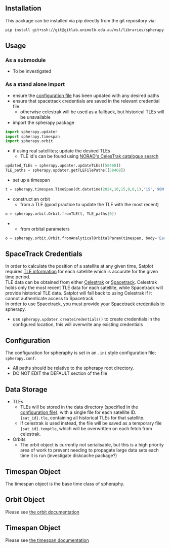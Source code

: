 ## Installation
This package can be installed via pip directly from the git repository via:
```bash
pip install git+ssh://git@gitlab.unimelb.edu.au/msl/libraries/spherapy.git
```

## Usage
### As a submodule
- To be investigated

### As a stand alone import
- ensure the [configuration file](spheraphy.conf) has been updated with any desired paths
- ensure that spacetrack credentials are saved in the relevant credential file
	- otherwise celestrak will be used as a fallback, but historical TLEs will be unavailable
- import the spherapy package
```python
import spherapy.updater
import spherapy.timespan
import spherapy.orbit
```
- if using real satellites; update the desired TLEs
	- TLE id's can be found using [NORAD's CelesTrak catalogue search](https://celestrak.org/satcat/search.php)
```python
updated_TLEs = spherapy.updater.updateTLEs([58468])
TLE_paths = spherapy.updater.getTLEFilePaths([58468])
```
- set up a timespan
```python
t = spherapy.timespan.TimeSpan(dt.datetime(2024,10,15,0,0,1),'1S','90M')
```
- construct an orbit
	- from a TLE (good practice to update the TLE with the most recent)
```python
o = spherapy.orbit.Orbit.fromTLE(t, TLE_paths[0])
```  
-	- from orbital parameters
```python
o = spherapy.orbit.Orbit.fromAnalyticalOrbitalParam(timespan, body='Earth', a=6978, ecc=0, inc=0, raan=0, argp=0, mean_nu=0, name='Analytical', astrobodies=True)
```  

## SpaceTrack Credentials
In order to calculate the position of a satellite at any given time, Satplot requires [TLE information](https://en.wikipedia.org/wiki/Two-line_element_set) for each satellite which is accurate for the given time period.  
TLE data can be obtained from either [Celestrak](https://celestrak.org/) or [Spacetrack](https://www.space-track.org/). 
Celestrak holds only the most recent TLE data for each satellite, while Spacetrack will provide historical TLE data. Satplot will fall back to using Celestrak if it cannot authenticate access to Spacetrack.  
In order to use Spacetrack, you must provide your [Spacetrack credentials](https://www.space-track.org/auth/createAccount) to spherapy.

- use `spherapy.updater.createCredentials()` to create credentials in the configured location, this will overwrite any existing credentials

## Configuration
The configuration for spheraphy is set in an `.ini` style configuration file; `spherapy.conf`.
- All paths should be relative to the spherapy root directory.
- DO NOT EDIT the DEFAULT section of the file

## Data Storage
- TLEs
	- TLEs will be stored in the data directory (specified in the [configuration file](spheraphy.conf)), with a single file for each satellite ID.
	 `{sat_id}.tle`, containing all historical TLEs for that satellite.
	- If celestrak is used instead, the file will be saved as a temporary file `{sat_id}.temptle`, which will be overwritten on each fetch from celestrak.
- Orbits
	- The orbit object is currently not serialisable, but this is a high priority area of work to prevent needing to propagate large data sets each time it is run (investigate diskcache package?)

## Timespan Object
The timespan object is the base time class of spheraphy.


## Orbit Object
Please see [the orbit documentation](docs/orbit.md)

## Timespan Object
Please see [the timespan documentation](docs/timespan.md)
